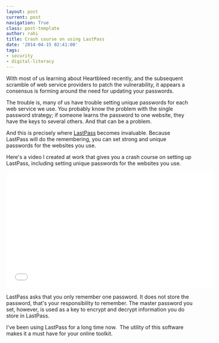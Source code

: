 ```yaml
---
layout: post
current: post
navigation: True
class: post-template
author: rahi
title: Crash course on using LastPass
date: '2014-04-15 02:41:00'
tags:
- security
- digital-literacy
---
```


With most of us learning about Heartbleed recently, and the subsequent scramble of web service providers to patch the vulnerability, it appears a consensus is forming around the need for updating your passwords.

The trouble is, many of us have trouble setting unique passwords for each web service we use. You probably know the problem with the single password strategy; if someone learns the password to one website, they have the keys to several others. And that can be a problem.

And this is precisely where [LastPass](https://lastpass.com/) becomes invaluable. Because LastPass will do the remembering, you can set strong and unique passwords for the websites you use.

Here's a video I created at work that gives you a crash course on setting up LastPass, including setting unique passwords for the websites you use.

<iframe width="560" height="315" src="//www.youtube.com/embed/qyTQuao17D8" frameborder="0" allowfullscreen></iframe>

LastPass asks that you only remember one password. It does not store the password, that's your responsibility to remember. The master password you set, however, is used as a key to encrypt and decrypt information you do store in LastPass.

I've been using LastPass for a long time now. &nbsp;The utility of this software makes it a must have for your online toolkit.
